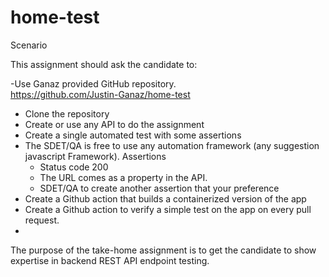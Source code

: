 # home-test
Scenario

This assignment should ask the candidate to: 

-Use Ganaz provided GitHub repository.	
    https://github.com/Justin-Ganaz/home-test 
 * Clone the repository
 * Create or use any API to do the assignment
 * Create a single automated test with some assertions 
 * The SDET/QA is free to use any automation framework (any suggestion javascript Framework).
    Assertions 
      * Status code 200
      * The URL comes as a property in the API.
      * SDET/QA to create another assertion that your preference 
 * Create a Github action that builds a containerized version of the app
 * Create a Github action to verify a simple test on the app on every pull request. 
 * 
The purpose of the take-home assignment is to get the candidate to show expertise in backend REST API endpoint testing. 

